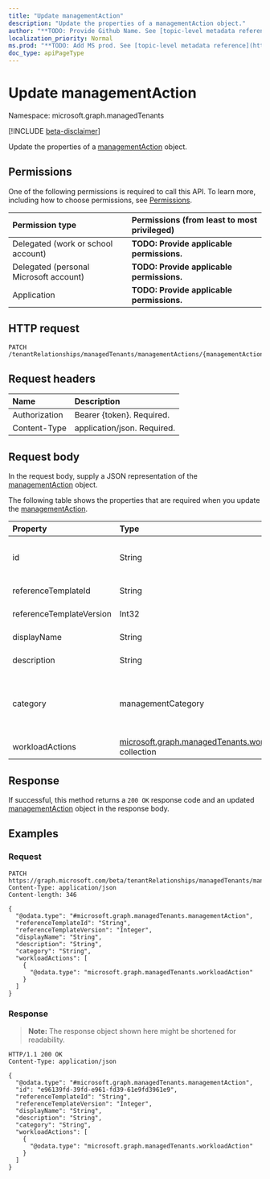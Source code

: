 ```yaml
---
title: "Update managementAction"
description: "Update the properties of a managementAction object."
author: "**TODO: Provide Github Name. See [topic-level metadata reference](https://msgo.azurewebsites.net/add/document/guidelines/metadata.html#topic-level-metadata)**"
localization_priority: Normal
ms.prod: "**TODO: Add MS prod. See [topic-level metadata reference](https://msgo.azurewebsites.net/add/document/guidelines/metadata.html#topic-level-metadata)**"
doc_type: apiPageType
---
```


# Update managementAction
Namespace: microsoft.graph.managedTenants

[!INCLUDE [beta-disclaimer](../../includes/beta-disclaimer.md)]

Update the properties of a [managementAction](../resources/managedtenants-managementaction.md) object.

## Permissions
One of the following permissions is required to call this API. To learn more, including how to choose permissions, see [Permissions](/graph/permissions-reference).

|Permission type|Permissions (from least to most privileged)|
|:---|:---|
|Delegated (work or school account)|**TODO: Provide applicable permissions.**|
|Delegated (personal Microsoft account)|**TODO: Provide applicable permissions.**|
|Application|**TODO: Provide applicable permissions.**|

## HTTP request

<!-- {
  "blockType": "ignored"
}
-->
``` http
PATCH /tenantRelationships/managedTenants/managementActions/{managementActionId}
```

## Request headers
|Name|Description|
|:---|:---|
|Authorization|Bearer {token}. Required.|
|Content-Type|application/json. Required.|

## Request body
In the request body, supply a JSON representation of the [managementAction](../resources/managedtenants-managementaction.md) object.

The following table shows the properties that are required when you update the [managementAction](../resources/managedtenants-managementaction.md).

|Property|Type|Description|
|:---|:---|:---|
|id|String|**TODO: Add Description** Inherited from [entity](../resources/managedtenants-entity.md)|
|referenceTemplateId|String|**TODO: Add Description**|
|referenceTemplateVersion|Int32|**TODO: Add Description**|
|displayName|String|**TODO: Add Description**|
|description|String|**TODO: Add Description**|
|category|managementCategory|**TODO: Add Description**. Possible values are: `devices`, `identity`, `custom`, `unknownFutureValue`.|
|workloadActions|[microsoft.graph.managedTenants.workloadAction](../resources/managedtenants-workloadaction.md) collection|**TODO: Add Description**|



## Response

If successful, this method returns a `200 OK` response code and an updated [managementAction](../resources/managedtenants-managementaction.md) object in the response body.

## Examples

### Request
<!-- {
  "blockType": "request",
  "name": "update_managementaction"
}
-->
``` http
PATCH https://graph.microsoft.com/beta/tenantRelationships/managedTenants/managementActions/{managementActionId}
Content-Type: application/json
Content-length: 346

{
  "@odata.type": "#microsoft.graph.managedTenants.managementAction",
  "referenceTemplateId": "String",
  "referenceTemplateVersion": "Integer",
  "displayName": "String",
  "description": "String",
  "category": "String",
  "workloadActions": [
    {
      "@odata.type": "microsoft.graph.managedTenants.workloadAction"
    }
  ]
}
```


### Response
>**Note:** The response object shown here might be shortened for readability.
<!-- {
  "blockType": "response",
  "truncated": true
}
-->
``` http
HTTP/1.1 200 OK
Content-Type: application/json

{
  "@odata.type": "#microsoft.graph.managedTenants.managementAction",
  "id": "e96139fd-39fd-e961-fd39-61e9fd3961e9",
  "referenceTemplateId": "String",
  "referenceTemplateVersion": "Integer",
  "displayName": "String",
  "description": "String",
  "category": "String",
  "workloadActions": [
    {
      "@odata.type": "microsoft.graph.managedTenants.workloadAction"
    }
  ]
}
```

